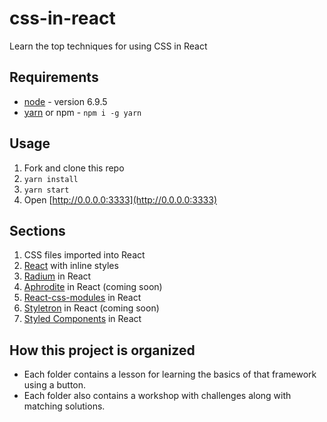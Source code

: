 # css-in-react
Learn the top techniques for using CSS in React

## Requirements
* [node](https://nodejs.org/en/download/releases/) - version 6.9.5
* [yarn](https://yarnpkg.com) or npm - ``npm i -g yarn``

## Usage
1. Fork and clone this repo
2. ``yarn install``
6. ``yarn start``
7. Open [http://0.0.0.0:3333](http://0.0.0.0:3333)

## Sections
01. CSS files imported into React
02. [React](https://github.com/facebook/react) with inline styles
03. [Radium](https://github.com/FormidableLabs/radium) in React
04. [Aphrodite](https://github.com/Khan/aphrodite) in React (coming soon)
05. [React-css-modules](https://github.com/gajus/react-css-modules) in React
06. [Styletron](https://github.com/rtsao/styletron) in React (coming soon)
07. [Styled Components](https://github.com/styled-components/styled-components) in React

## How this project is organized
- Each folder contains a lesson for learning the basics of that framework using a button.
- Each folder also contains a workshop with challenges along with matching solutions.


<!--13.
15. 
11. [postcss](https://github.com/postcss/postcss) and css-modules with React
1. Basic CSS, media queries, hot reloading css
2. [extract text plugin](https://github.com/webpack/extract-text-webpack-plugin), importing css files
3. [Sass](https://github.com/sass/sass) with sourcemaps
4. [html webpack plugin](https://github.com/ampedandwired/html-webpack-plugin), [PostCSS](https://github.com/postcss/postcss), [cssnext](http://cssnext.io/), [autoprefixer](https://github.com/postcss/autoprefixer), uglify
5. Images, font, and paths
6. [Babel](https://github.com/babel/babel), [React](https://github.com/facebook/react), and hot module replacement with [Webpack](https://github.com/webpack/webpack)-->
